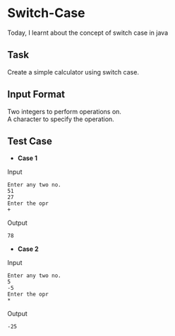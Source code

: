 # Switch-Case
Today, I learnt about the concept of switch case in java

## Task
Create a simple calculator using switch case.

## Input Format
Two integers to perform operations on.<br>
A character to specify the operation.

## Test Case
* **Case 1**

Input
```
Enter any two no.
51
27
Enter the opr
+
```
Output
```
78
```

* **Case 2**

Input
```
Enter any two no.
5
-5
Enter the opr
*
```
Output
```
-25
```
